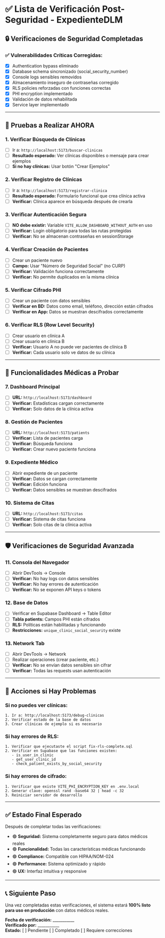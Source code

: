 # ✅ Lista de Verificación Post-Seguridad - ExpedienteDLM

## 🔒 **Verificaciones de Seguridad Completadas**

### ✅ **Vulnerabilidades Críticas Corregidas:**
- [x] Authentication bypass eliminado
- [x] Database schema sincronizado (social_security_number)
- [x] Console logs sensibles removidos
- [x] Almacenamiento inseguro de contraseñas corregido
- [x] RLS policies reforzadas con funciones correctas
- [x] PHI encryption implementado
- [x] Validación de datos rehabilitada
- [x] Service layer implementado

---

## 🧪 **Pruebas a Realizar AHORA**

### 1. **Verificar Búsqueda de Clínicas**
- [ ] Ir a: `http://localhost:5173/buscar-clinicas`
- [ ] **Resultado esperado:** Ver clínicas disponibles o mensaje para crear ejemplos
- [ ] **Si no hay clínicas:** Usar botón "Crear Ejemplos"

### 2. **Verificar Registro de Clínicas**
- [ ] Ir a: `http://localhost:5173/registrar-clinica`
- [ ] **Resultado esperado:** Formulario funcional que crea clínica activa
- [ ] **Verificar:** Clínica aparece en búsqueda después de crearla

### 3. **Verificar Autenticación Segura**
- [ ] **NO debe existir:** Variable `VITE_ALLOW_DASHBOARD_WITHOUT_AUTH` en uso
- [ ] **Verificar:** Login obligatorio para todas las rutas protegidas
- [ ] **Verificar:** No se almacenan contraseñas en sessionStorage

### 4. **Verificar Creación de Pacientes**
- [ ] Crear un paciente nuevo
- [ ] **Campo:** Usar "Número de Seguridad Social" (no CURP)
- [ ] **Verificar:** Validación funciona correctamente
- [ ] **Verificar:** No permite duplicados en la misma clínica

### 5. **Verificar Cifrado PHI**
- [ ] Crear un paciente con datos sensibles
- [ ] **Verificar en BD:** Datos como email, teléfono, dirección están cifrados
- [ ] **Verificar en App:** Datos se muestran descifrados correctamente

### 6. **Verificar RLS (Row Level Security)**
- [ ] Crear usuario en clínica A
- [ ] Crear usuario en clínica B
- [ ] **Verificar:** Usuario A no puede ver pacientes de clínica B
- [ ] **Verificar:** Cada usuario solo ve datos de su clínica

---

## 🏥 **Funcionalidades Médicas a Probar**

### 7. **Dashboard Principal**
- [ ] **URL:** `http://localhost:5173/dashboard`
- [ ] **Verificar:** Estadísticas cargan correctamente
- [ ] **Verificar:** Solo datos de la clínica activa

### 8. **Gestión de Pacientes**
- [ ] **URL:** `http://localhost:5173/patients`
- [ ] **Verificar:** Lista de pacientes carga
- [ ] **Verificar:** Búsqueda funciona
- [ ] **Verificar:** Crear nuevo paciente funciona

### 9. **Expediente Médico**
- [ ] Abrir expediente de un paciente
- [ ] **Verificar:** Datos se cargan correctamente
- [ ] **Verificar:** Edición funciona
- [ ] **Verificar:** Datos sensibles se muestran descifrados

### 10. **Sistema de Citas**
- [ ] **URL:** `http://localhost:5173/citas`
- [ ] **Verificar:** Sistema de citas funciona
- [ ] **Verificar:** Solo citas de la clínica activa

---

## 🛡️ **Verificaciones de Seguridad Avanzada**

### 11. **Consola del Navegador**
- [ ] Abrir DevTools → Console
- [ ] **Verificar:** No hay logs con datos sensibles
- [ ] **Verificar:** No hay errores de autenticación
- [ ] **Verificar:** No se exponen API keys o tokens

### 12. **Base de Datos**
- [ ] Verificar en Supabase Dashboard → Table Editor
- [ ] **Tabla patients:** Campos PHI están cifrados
- [ ] **RLS:** Políticas están habilitadas y funcionando
- [ ] **Restricciones:** `unique_clinic_social_security` existe

### 13. **Network Tab**
- [ ] Abrir DevTools → Network
- [ ] Realizar operaciones (crear paciente, etc.)
- [ ] **Verificar:** No se envían datos sensibles sin cifrar
- [ ] **Verificar:** Todas las requests usan autenticación

---

## 🚨 **Acciones si Hay Problemas**

### Si no puedes ver clínicas:
```
1. Ir a: http://localhost:5173/debug-clinicas
2. Verificar estado de la base de datos
3. Crear clínicas de ejemplo si es necesario
```

### Si hay errores de RLS:
```
1. Verificar que ejecutaste el script fix-rls-complete.sql
2. Verificar en Supabase que las funciones existen:
   - is_user_in_clinic
   - get_user_clinic_id  
   - check_patient_exists_by_social_security
```

### Si hay errores de cifrado:
```
1. Verificar que existe VITE_PHI_ENCRYPTION_KEY en .env.local
2. Generar clave: openssl rand -base64 32 | head -c 32
3. Reiniciar servidor de desarrollo
```

---

## ✅ **Estado Final Esperado**

Después de completar todas las verificaciones:

- 🟢 **Seguridad:** Sistema completamente seguro para datos médicos reales
- 🟢 **Funcionalidad:** Todas las características médicas funcionando
- 🟢 **Compliance:** Compatible con HIPAA/NOM-024
- 🟢 **Performance:** Sistema optimizado y rápido
- 🟢 **UX:** Interfaz intuitiva y responsive

---

## 📞 **Siguiente Paso**

Una vez completadas estas verificaciones, el sistema estará **100% listo para uso en producción** con datos médicos reales.

**Fecha de verificación:** ___________  
**Verificado por:** ___________  
**Estado:** [ ] Pendiente [ ] Completado [ ] Requiere correcciones
